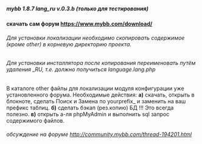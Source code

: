 ##### mybb 1.8.7 lang_ru v.0.3.b (только для тестирования)
#### скачать сам форум https://www.mybb.com/download/
###### Для установки локализации необходимо скопировать содержимое (кроме other) в корневую директорию проекта.
###### Для установки инсталлятора после копирования переименовать путём удаления _RU, т.е. должно получиться language.lang.php
В каталоге other файлы для локализации модуля конфигурации уже установленного форума.
Необходимые действия: 
**а)** скачать, открыть в блокноте, сделать Поиск и Замена по yourprefix_ и заменить на ваш префикс таблиц.
**б)** сделать бэкап (рез.копию) БД !!! Это всегда полезно.
**в)** открыть а-ля phpMyAdmin и выполнить sql запрос содержимого файлов.
###### обсуждение на форуме http://community.mybb.com/thread-194201.html
